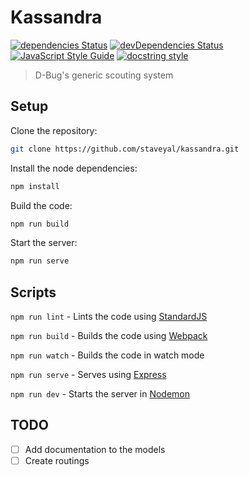 # Kassandra 
[![dependencies Status](https://img.shields.io/david/staveyal/kassandra.svg?colorB=blue&style=flat-square)](https://david-dm.org/staveyal/kassandra) 
[![devDependencies Status](https://img.shields.io/david/dev/staveyal/kassandra.svg?colorB=blue&style=flat-square)](https://david-dm.org/staveyal/kassandra?type=dev)  
[![JavaScript Style Guide](https://img.shields.io/badge/code_style-standard-blue.svg?style=flat-square)](https://standardjs.com) 
[![docstring style](https://img.shields.io/badge/docstring%20style-jsdocs-blue.svg?style=flat-square)](http://usejsdoc.org/)
>D-Bug's generic scouting system

## Setup
Clone the repository:
```Bash
git clone https://github.com/staveyal/kassandra.git
```
Install the node dependencies:
```Bash
npm install
```
Build the code:
```Bash
npm run build
```
Start the server:
```Bash
npm run serve
```

## Scripts
`npm run lint` - Lints the code using [StandardJS](https://standardjs.com/)

`npm run build` - Builds the code using [Webpack](https://webpack.js.org/)

`npm run watch` - Builds the code in watch mode

`npm run serve` - Serves using [Express](https://expressjs.com/)

`npm run dev` - Starts the server in [Nodemon](https://nodemon.io/) 

## TODO
 - [ ] Add documentation to the models
 - [ ] Create routings